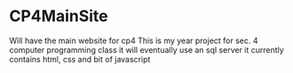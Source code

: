# CP4MainSite
Will have the main website for cp4
This is my year project for sec. 4 computer programming class
it will eventually use an sql server 
it currently contains html, css and  bit of javascript
